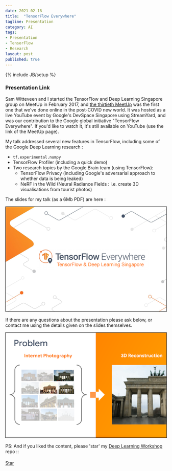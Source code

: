 ```yaml
---
date: 2021-02-18
title:  "TensorFlow Everywhere"
tagline: Presentation
category: AI
tags:
- Presentation
- TensorFlow
- Research
layout: post
published: true
---
```

{% include JB/setup %}


### Presentation Link

Sam Witteveen and I started the TensorFlow and Deep Learning Singapore group on MeetUp in February 2017,
and [the thirtieth MeetUp](https://www.meetup.com/TensorFlow-and-Deep-Learning-Singapore/events/276147395/) 
was the first one that we've done online in the post-COVID new world.  It was hosted as a live YouTube event 
by Google's DevSpace Singapore using StreamYard, and was our contribution to the 
Google global initiative "TensorFlow Everywhere".  If you'd like to watch it, it's still available on
YouTube (use the link of the MeetUp page).

<!--
!-->

My talk addressed several new features in TensorFlow, including some of the Google Deep Learning research : 

*  `tf.experimental.numpy`
*  TensorFlow Profiler (including a quick demo)
*  Two research topics by the Google Brain team (using TensorFlow):
   +  TensorFlow Privacy (including Google's adversarial approach to whether data is being leaked)
   +  NeRF in the Wild (Neural Radiance Fields : i.e. create 3D visualisations from tourist photos)


The slides for my talk (as a 6Mb PDF) are here :

<!--
cp ~/sketchpad/redcatlabs/2021-02-18_TFandDL_TensorFlow-Everywhere/2021-02-18_TF-Everywhere.pdf ./assets/img/
# And add to blog git
!-->

<a href="http://redcatlabs.com/downloads/2021-02-18_TF-Everywhere.pdf" target="_blank">
<img src="/assets/img/2021-02-18_TF-Everywhere_600x390.png" alt="Presentation Screenshot" style="border:1px solid #000000" />
</a>

If there are any questions about the presentation please ask below, 
or contact me using the details given on the slides themselves.

<a href="http://redcatlabs.com/downloads/2021-02-18_TF-Everywhere.pdf" target="_blank">
<img src="/assets/img/2021-02-18_TF-Everywhere_38_600x390.png" alt="Presentation Content Example" style="border:1px solid #000000" />
</a>



PS:  And if you liked the content, please 'star' my <a href="https://github.com/mdda/deep-learning-workshop" target="_blank">Deep Learning Workshop</a> repo ::
<!-- From :: https://buttons.github.io/ -->
<!-- Place this tag where you want the button to render. -->
<span style="position:relative;top:5px;">
<a aria-label="Star mdda/deep-learning-workshop on GitHub" data-count-aria-label="# stargazers on GitHub" data-count-api="/repos/mdda/deep-learning-workshop#stargazers_count" data-count-href="/mdda/deep-learning-workshop/stargazers" data-icon="octicon-star" href="https://github.com/mdda/deep-learning-workshop" class="github-button">Star</a>
<!-- Place this tag right after the last button or just before your close body tag. -->
<script async defer id="github-bjs" src="https://buttons.github.io/buttons.js"></script>
</span>

